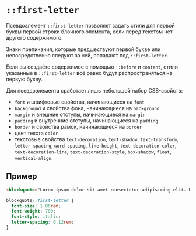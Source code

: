 # `::first-letter`

Псевдоэлемент `::first-letter` позволяет задать стили для первой буквы первой строки блочного элемента, если перед текстом нет другого содержимого.

Знаки препинания, которые предшествуют первой букве или непосредственно следуют за ней, попадают под `::first-letter`.

Если вы создаёте содержимое с помощью `::before` и `content`, стили указанные в `::first-letter` всё равно будут распространяться на первую букву.

Для псевдоэлемента сработает лишь небольшой набор CSS-свойств:

- `font` и шрифтовые свойства, начинающиеся на `font`
- `background` и свойства фона, начинающиеся на `background`
- `margin` и внешние отступы, начинающиеся на `margin`
- `padding` и внутренние отступы, начинающиеся на `padding`
- `border` и свойства рамок, начинающиеся на `border`
- цвет текста `color`
- текстовые свойства `text-decoration`, `text-shadow`, `text-transform`, `letter-spacing`, `word-spacing`, `line-height`, `text-decoration-color`, `text-decoration-line`, `text-decoration-style`, `box-shadow`, `float`, `vertical-align`.

## Пример

```html
<blockquote>"Lorem ipsum dolor sit amet consectetur adipisicing elit. Nisi, cumque."</blockquote>
```

```css
blockquote::first-letter {
  font-size: 1.86rem;
  font-weight: 700;
  font-style: italic;
  letter-spacing: 0.12rem;
}
```
